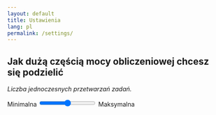 ```yaml
---
layout: default
title: Ustawienia
lang: pl
permalink: /settings/
---
```


## Jak dużą częścią mocy obliczeniowej chcesz się podzielić
_Liczba jednoczesnych przetwarzań zadań._

<div class="slide-container">
	<span class="slider-label">Minimalna</span>
	<input id="workers-count" class="slider" type="range" min="1">
	<span class="slider-label">Maksymalna</span>
</div>